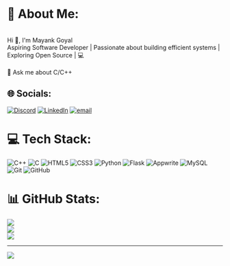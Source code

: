 # 💫 About Me:
<br>Hi 👋, I'm Mayank Goyal<br>Aspiring Software Developer | Passionate about building efficient systems | Exploring Open Source | 💻<br><br>💬 Ask me about C/C++


## 🌐 Socials:
[![Discord](https://img.shields.io/badge/Discord-%237289DA.svg?logo=discord&logoColor=white)](https://discord.gg/DpVq2MAc) [![LinkedIn](https://img.shields.io/badge/LinkedIn-%230077B5.svg?logo=linkedin&logoColor=white)](https://linkedin.com/in/mayank-goyal-4a419228b) [![email](https://img.shields.io/badge/Email-D14836?logo=gmail&logoColor=white)](mailto:goyalmayank492@gmail.com) 

# 💻 Tech Stack:
![C++](https://img.shields.io/badge/c++-%2300599C.svg?style=for-the-badge&logo=c%2B%2B&logoColor=white) ![C](https://img.shields.io/badge/c-%2300599C.svg?style=for-the-badge&logo=c&logoColor=white) ![HTML5](https://img.shields.io/badge/html5-%23E34F26.svg?style=for-the-badge&logo=html5&logoColor=white) ![CSS3](https://img.shields.io/badge/css3-%231572B6.svg?style=for-the-badge&logo=css3&logoColor=white) ![Python](https://img.shields.io/badge/python-3670A0?style=for-the-badge&logo=python&logoColor=ffdd54) ![Flask](https://img.shields.io/badge/flask-%23000.svg?style=for-the-badge&logo=flask&logoColor=white) ![Appwrite](https://img.shields.io/badge/Appwrite-%23FD366E.svg?style=for-the-badge&logo=appwrite&logoColor=white) ![MySQL](https://img.shields.io/badge/mysql-4479A1.svg?style=for-the-badge&logo=mysql&logoColor=white) ![Git](https://img.shields.io/badge/git-%23F05033.svg?style=for-the-badge&logo=git&logoColor=white) ![GitHub](https://img.shields.io/badge/github-%23121011.svg?style=for-the-badge&logo=github&logoColor=white)
# 📊 GitHub Stats:
![](https://github-readme-stats.vercel.app/api?username=mayaannkkk&theme=dark&hide_border=false&include_all_commits=false)<br/>
![](https://nirzak-streak-stats.vercel.app/?user=mayaannkkk&theme=dark&hide_border=false)<br/>
![](https://github-readme-stats.vercel.app/api/top-langs/?username=mayaannkkk&theme=dark&hide_border=false&include_all_commits=false&layout=compact)

---
[![](https://visitcount.itsvg.in/api?id=mayaannkkk&icon=0&color=0)](https://visitcount.itsvg.in)

<!-- Proudly created with GPRM ( https://gprm.itsvg.in ) -->
